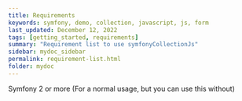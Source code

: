 ```yaml
---
title: Requirements
keywords: symfony, demo, collection, javascript, js, form
last_updated: December 12, 2022
tags: [getting_started, requirements]
summary: "Requirement list to use symfonyCollectionJs"
sidebar: mydoc_sidebar
permalink: requirement-list.html
folder: mydoc
---
```


Symfony 2 or more (For a normal usage, but you can use this without)
